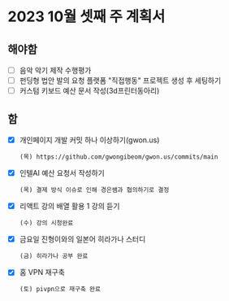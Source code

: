 # 2023 10월 셋째 주 계획서

## 해야함
- [ ] 음악 악기 제작 수행평가
- [ ] 펀딩형 법안 발의 요청 플랫폼 "직접행동" 프로젝트 생성 후 세팅하기
- [ ] 커스텀 키보드 예산 문서 작성(3d프린터동아리)

## 함
- [x] 개인페이지 개발 커밋 하나 이상하기(gwon.us)

      (목) https://github.com/gwongibeom/gwon.us/commits/main
      
- [x] 인텔AI 예산 요청서 작성하기

      (목) 결제 방식 이슈로 인해 경은쌤과 협의하기로 결정
      
- [x] 리액트 강의 배열 활용 1 강의 듣기

      (수) 강의 시청완료
      
- [x] 금요일 진형이와의 일본어 히라가나 스터디

      (금) 히라가나 공부 완료
      
- [x] 홈 VPN 재구축

      (토) pivpn으로 재구축 완료
